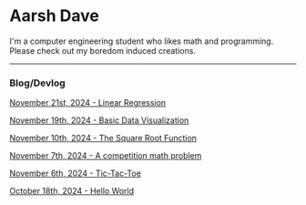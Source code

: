 # Aarsh Dave

I'm a computer engineering student who likes math and programming.  
Please check out my boredom induced creations.  

---
### Blog/Devlog

[November 21st, 2024 - Linear Regression](posts/11-21-2024.md)

[November 19th, 2024 - Basic Data Visualization](posts/11-19-2024.md)

[November 10th, 2024 - The Square Root Function](posts/11-10-2024.md)

[November 7th, 2024 - A competition math problem](posts/11-07-2024.md)  

[November 6th, 2024 - Tic-Tac-Toe](posts/11-06-2024.md)  

[October 18th, 2024 - Hello World](posts/10-18-2024.md)  
